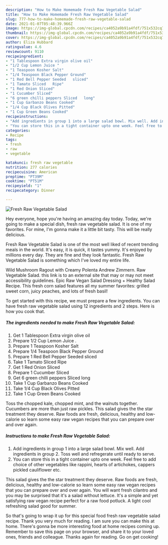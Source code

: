```yaml
---
description: "How to Make Homemade Fresh Raw Vegetable Salad"
title: "How to Make Homemade Fresh Raw Vegetable Salad"
slug: 777-how-to-make-homemade-fresh-raw-vegetable-salad
date: 2021-01-07T05:48:39.966Z
image: https://img-global.cpcdn.com/recipes/ca4052a9b91a4fdf/751x532cq70/fresh-raw-vegetable-salad-recipe-main-photo.jpg
thumbnail: https://img-global.cpcdn.com/recipes/ca4052a9b91a4fdf/751x532cq70/fresh-raw-vegetable-salad-recipe-main-photo.jpg
cover: https://img-global.cpcdn.com/recipes/ca4052a9b91a4fdf/751x532cq70/fresh-raw-vegetable-salad-recipe-main-photo.jpg
author: Eliza Hubbard
ratingvalue: 4.6
reviewcount: 9110
recipeingredient:
- "1 Tablespoon Extra virgin olive oil"
- "1/2 Cup Lemon Juice "
- "1 Teaspoon Kosher Salt"
- "1/4 Teaspoon Black Pepper Ground"
- "1 Red Bell Pepper Seeded   sliced"
- "1 Tamato Sliced   Ripe"
- "1 Red Onion Sliced"
- "1 Cucumber Sliced"
- "6 green chilli peppers Sliced   long"
- "1 Cup Garbanzo Beans Cooked"
- "1/4 Cup Black Olives Pitted"
- "1 Cup Green Beans Cooked"
recipeinstructions:
- "Add ingredients in group 1 into a large salad bowl. Mix well. Add ingredients in group 2. Toss well and refregerate until ready to serve."
- "You can store this in a tight container upto one week. Feel free to add choice of other vegetables like rappini, hearts of artichokes, cappers pickled cauliflower etc."
categories:
- Recipe
tags:
- fresh
- raw
- vegetable

katakunci: fresh raw vegetable 
nutrition: 277 calories
recipecuisine: American
preptime: "PT39M"
cooktime: "PT51M"
recipeyield: "1"
recipecategory: Dinner

---
```



![Fresh Raw Vegetable Salad](https://img-global.cpcdn.com/recipes/ca4052a9b91a4fdf/751x532cq70/fresh-raw-vegetable-salad-recipe-main-photo.jpg)

Hey everyone, hope you're having an amazing day today. Today, we're going to make a special dish, fresh raw vegetable salad. It is one of my favorites. For mine, I'm gonna make it a little bit tasty. This will be really delicious.

Fresh Raw Vegetable Salad is one of the most well liked of recent trending meals in the world. It's easy, it is quick, it tastes yummy. It's enjoyed by millions every day. They are fine and they look fantastic. Fresh Raw Vegetable Salad is something which I've loved my entire life.

Wild Mushroom Ragout with Creamy Polenta Andrew Zimmern. Raw Vegetable Salad. this link is to an external site that may or may not meet accessibility guidelines. Epic Raw Vegan Salad Dressing + Healthy Salad Recipe. This fresh corn salad features all my summer favorites: grilled sweet corn, juicy peaches, and lots of fresh basil!


To get started with this recipe, we must prepare a few ingredients. You can have fresh raw vegetable salad using 12 ingredients and 2 steps. Here is how you cook that.

<!--inarticleads1-->

##### The ingredients needed to make Fresh Raw Vegetable Salad:

1. Get 1 Tablespoon Extra virgin olive oil
1. Prepare 1/2 Cup Lemon Juice .
1. Prepare 1 Teaspoon Kosher Salt
1. Prepare 1/4 Teaspoon Black Pepper Ground
1. Prepare 1 Red Bell Pepper Seeded   sliced
1. Take 1 Tamato Sliced   Ripe
1. Get 1 Red Onion Sliced
1. Prepare 1 Cucumber Sliced
1. Get 6 green chilli peppers Sliced   long
1. Take 1 Cup Garbanzo Beans Cooked
1. Take 1/4 Cup Black Olives Pitted
1. Take 1 Cup Green Beans Cooked


Toss the chopped kale, chopped mint, and the walnuts together. Cucumbers are more than just raw pickles. This salad gives the the star treatment they deserve. Raw foods are fresh, delicious, healthy and low-calorie so learn some easy raw vegan recipes that you can prepare over and over again. 

<!--inarticleads2-->

##### Instructions to make Fresh Raw Vegetable Salad:

1. Add ingredients in group 1 into a large salad bowl. Mix well. Add ingredients in group 2. Toss well and refregerate until ready to serve.
1. You can store this in a tight container upto one week. Feel free to add choice of other vegetables like rappini, hearts of artichokes, cappers pickled cauliflower etc.


This salad gives the the star treatment they deserve. Raw foods are fresh, delicious, healthy and low-calorie so learn some easy raw vegan recipes that you can prepare over and over again. You will want fresh cilantro and you may be surprised that it&#39;s a salad without lettuce. It&#39;s a simple and yet satisfying raw vegan recipe perfect for a raw food potluck. A light cool refreshing salad good for summer. 

So that's going to wrap it up for this special food fresh raw vegetable salad recipe. Thank you very much for reading. I am sure you can make this at home. There's gonna be more interesting food at home recipes coming up. Remember to save this page on your browser, and share it to your loved ones, friends and colleague. Thanks again for reading. Go on get cooking!

